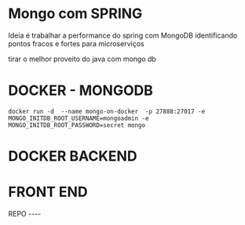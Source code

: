 # Mongo com SPRING

Ideia é trabalhar a performance do spring com MongoDB identificando pontos fracos e fortes para microserviços

tirar o melhor proveito do java com mongo db 

# DOCKER - MONGODB
``` 
docker run -d  --name mongo-on-docker  -p 27888:27017 -e MONGO_INITDB_ROOT_USERNAME=mongoadmin -e MONGO_INITDB_ROOT_PASSWORD=secret mongo
```
# DOCKER BACKEND


# FRONT END 

REPO ----

